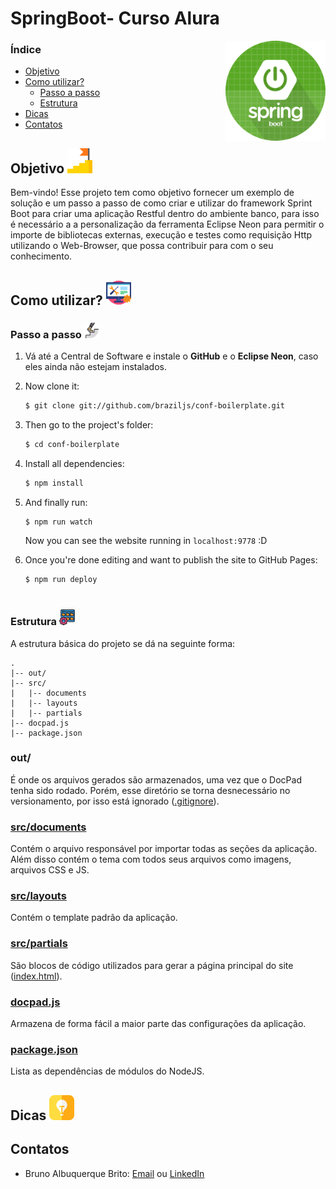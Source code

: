 
# SpringBoot- Curso Alura

<img src="./Asserts_Readme/spring.png" align="right"  width="160" height="160" />

### Índice
* [Objetivo](#objetivo)
* [Como utilizar?](#comoutilizar)
    - [Passo a passo]()
    - [Estrutura]()
* [Dicas](#dicas)
* [Contatos](#contatos)

<div id='objetivo'>

## Objetivo <img src="./Asserts_Readme/goal.png" width="40" height="40" />

Bem-vindo! Esse projeto tem como objetivo fornecer um exemplo de solução e um passo a passo de como criar e utilizar do framework Sprint Boot para criar uma aplicação Restful dentro do ambiente banco, para isso é necessário a a personalização da ferramenta Eclipse Neon para permitir o importe de bibliotecas externas, execução e testes como requisição Http utilizando o Web-Browser, que possa contribuir para com o seu conhecimento.

<div id='comoutilizar'>

## Como utilizar? <img src="./Asserts_Readme/technical-support.png" width="40" height="40" />

### Passo a passo <img src="./Asserts_Readme/step.png" width="25" height="25" />

1. Vá até a Central de Software e instale o **GitHub** e o **Eclipse Neon**, caso eles ainda não estejam instalados.

2. Now clone it:

    ```sh
    $ git clone git://github.com/braziljs/conf-boilerplate.git
    ```

3. Then go to the project's folder:

    ```sh
    $ cd conf-boilerplate
    ```

4. Install all dependencies:

    ```sh
    $ npm install
    ```

5. And finally run:

    ```sh
    $ npm run watch
    ```
   Now you can see the website running in `localhost:9778` :D

6. Once you're done editing and want to publish the site to GitHub Pages:

    ```sh
    $ npm run deploy



### Estrutura <img src="./Asserts_Readme/folder-management.png" width="25" height="25" />

A estrutura básica do projeto se dá na seguinte forma:
```
.
|-- out/
|-- src/
|   |-- documents
|   |-- layouts
|   |-- partials
|-- docpad.js
|-- package.json
```

### out/

É onde os arquivos gerados são armazenados, uma vez que o DocPad tenha sido rodado. Porém, esse diretório se torna desnecessário no versionamento, por isso está ignorado ([.gitignore](https://github.com/braziljs/conf-boilerplate/blob/master/.gitignore)).

### [src/documents](https://github.com/braziljs/conf-boilerplate/blob/master/src/documents)

Contém o arquivo responsável por importar todas as seções da aplicação. Além disso contém o tema com todos seus arquivos como imagens, arquivos CSS e JS.

### [src/layouts](https://github.com/braziljs/conf-boilerplate/tree/master/src/layouts)

Contém o template padrão da aplicação.

### [src/partials](https://github.com/braziljs/conf-boilerplate/tree/master/src/partials)

São blocos de código utilizados para gerar a página principal do site ([index.html](https://github.com/braziljs/conf-boilerplate/blob/master/src/documents/index.html.eco)).

### [docpad.js](https://github.com/braziljs/conf-boilerplate/blob/master/docpad.js)

Armazena de forma fácil a maior parte das configurações da aplicação.

### [package.json](https://github.com/braziljs/conf-boilerplate/blob/master/package.json)

Lista as dependências de módulos do NodeJS.


<div id='dicas'>

## Dicas <img src="./Asserts_Readme/tips.png" width="40" height="40" />

<div id='contatos'>

## Contatos

* Bruno Albuquerque Brito: [Email](mailto:brunoalbuquequebrito@outlook.com) ou [LinkedIn](https://www.linkedin.com/in/bruno-albuquerque-brito-07258590/)